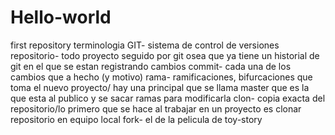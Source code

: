 # Hello-world
first repository 
terminologia GIT- sistema de control de versiones
repositorio- todo proyecto seguido por git osea que ya tiene un historial de git en el que se estan registrando cambios
commit- cada una de los cambios que a hecho (y motivo)
rama- ramificaciones, bifurcaciones que toma el nuevo proyecto/ hay una principal que se llama master que es la que esta al publico y se sacar ramas para modificarla
clon- copia exacta del repositorio/lo primero que se hace al trabajar en un proyecto es clonar repositorio en equipo local
fork- el de la pelicula de toy-story
